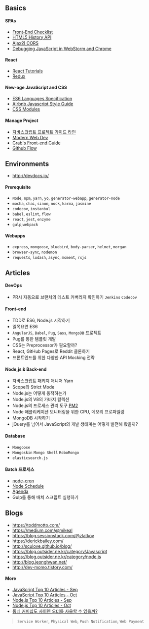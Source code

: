 ## Basics

#### SPAs

- [Front-End Checklist](https://github.com/thedaviddias/Front-End-Checklist)
- [HTML5 History API](https://developer.mozilla.org/en-US/docs/Web/API/History_API)
- [Ajax와 CORS](https://developer.mozilla.org/ko/docs/Web/HTTP/Access_control_CORS)
- [Debugging JavaScript in WebStorm and Chrome](https://www.youtube.com/watch?v=a-IsnxZpRrQ)

#### React

- [React Tutorials](https://facebook.github.io/react/docs/hello-world.html)
- [Redux](https://deminoth.github.io/redux/)

#### New-age JavaScript and CSS

- [ES6 Languages Specification](http://www.ecma-international.org/ecma-262/6.0/)
- [Airbnb Javascript Style Guide](https://github.com/airbnb/javascript)
- [CSS Modules](https://github.com/css-modules/css-modules)

#### Manage Project

- [자바스크립트 프로젝트 가이드 라인](https://github.com/wearehive/project-guidelines)
- [Modern Web Dev](https://github.com/dexteryy/spellbook-of-modern-webdev)
- [Grab's Front-end Guide](https://github.com/grab/front-end-guide)
- [Github Flow](https://guides.github.com/introduction/flow/)

## Environments

- http://devdocs.io/

#### Prerequisite

- `Node`, `npm`, `yarn`, `yo`, `generator-webapp`, `generator-node`
- `mocha`, `chai`, `sinon`, `nock`, `karma`, `jasmine`
- `codecov`, `instanbul`
- `babel`, `eslint`, `flow`
- `react`, `jest`, `enzyme`
- `gulp`,`webpack`

#### Webapps

- `express`, `mongoose`, `bluebird`, `body-parser`, `helmet`, `morgan`
- `browser-sync`, `nodemon`
- `requests`, `lodash`, `async`, `moment`,  `rxjs`

## Articles

#### DevOps

- PR시 자동으로 브랜치의 테스트 커버리지 확인하기 `Jenkins` `Codecov`

#### Front-end

- TDD로 ES6, Node.js 시작하기 
- 일목요연 ES6
- `AngularJS`, `Babel`, `Pug`, `Sass`, `MongoDB` 프로젝트 
- Pug를 통한 템플릿 개발
- CSS는 Preprocessor가 필요할까?
- React, GitHub Pages로 Reddit 클론하기
- 프론트엔드를 위한 다양한 API Mocking 전략

#### Node,js & Back-end

- 자바스크립트 패키지 매니저 Yarn
- Scope와 Strict Mode
- Node.js는 어떻게 동작하는가
- Node.js의 V8의 가바지 컬렉션
- Node.js의 프로세스 관리 도구 [PM2](http://pm2.keymetrics.io/)
- Node 애플리케이션 모니터링을 위한 CPU, 메모리 프로파일링
- MongoDB 시작하기
- jQuery를 넘어서 JavaScript의 개발 생태계는 어떻게 발전해 왔을까?

#### Database

- `Mongoose`
- `Mongoskin` `Mongo Shell` `RoboMongo`
- `elasticsearch.js`

#### Batch 프로세스

- [node-cron](https://github.com/kelektiv/node-cron)
- [Node Schedule](https://github.com/node-schedule/node-schedule)
- [Agenda](https://github.com/agenda/agenda)
- Gulp를 통해 배치 스크립트 실행하기

## Blogs

- https://toddmotto.com/
- https://medium.com/@mikeal
- https://blog.sessionstack.com/@zlatkov
- https://derickbailey.com/
- http://sculove.github.io/blog/
- https://blog.outsider.ne.kr/category/Javascript
- https://blog.outsider.ne.kr/category/node.js
- http://blog.jeonghwan.net/
- http://dev-momo.tistory.com/

#### More

- [JavaScript Top 10 Articles - Sep](https://medium.mybridge.co/javascript-top-10-articles-for-the-past-month-v-sep-2017-168efb9a3b0f)
- [JavaScript Top 10 Articles - Oct](https://medium.mybridge.co/javascript-top-10-articles-for-the-past-month-v-oct-2017-e51b3b1a34d2)
- [Node.js Top 10 Articles - Sep](https://medium.mybridge.co/node-js-top-10-articles-for-the-past-month-v-sep-2017-46e904272856)
- [Node.js Top 10 Articles - Oct](https://medium.mybridge.co/node-js-top-10-articles-for-the-past-month-v-oct-2017-5cfa2e44278f)
- [동네 커피샵도 사이렌 오더를 사용할 수 있을까?](https://www.slideshare.net/deview/123-80843907) 

> `Service Worker`, `Physical Web`, `Push Notification`, `Web Payment`

